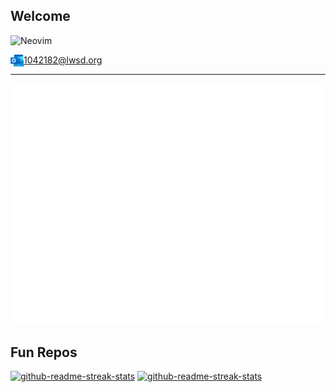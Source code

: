 ## Welcome
![Neovim](https://img.shields.io/badge/Neovim-1e1e2e?style=flat&logo=neovim&logoColor=a6e3a1)

<img align="left" alt="Email" width="21px" src="/images/outlook.png" /> 1042182@lwsd.org

***

![Metrics](/github-metrics.svg)



## Fun Repos
  <p align="left">
     <a href="https://github.com/someonecantcode/Mario64"><img width="278" src="https://denvercoder1-github-readme-stats.vercel.app/api/pin/?username=someonecantcode&repo=Mario64&theme=react&bg_color=1F222E&title_color=F8D866&hide_border=true&icon_color=F8D866&show_icons=false" alt="github-readme-streak-stats"></a>
     <a href="https://github.com/someonecantcode/nzp"><img width="278" src="https://denvercoder1-github-readme-stats.vercel.app/api/pin/?username=someonecantcode&repo=nzp&theme=react&bg_color=1F222E&title_color=F8D866&hide_border=true&icon_color=F8D866&show_icons=false" alt="github-readme-streak-stats"></a>
</p>



